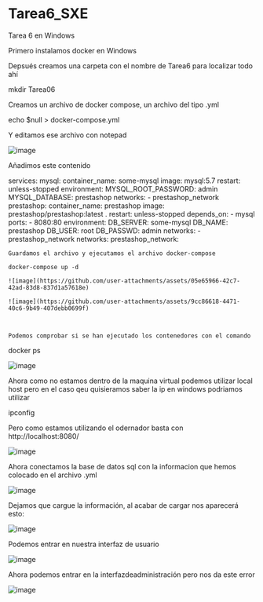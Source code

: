 # Tarea6_SXE
Tarea 6 en Windows

Primero instalamos docker en Windows

Depsués creamos una carpeta con el nombre de Tarea6 para localizar todo ahí

mkdir Tarea06

Creamos un archivo de docker compose, un archivo del tipo .yml 

 echo $null > docker-compose.yml

 Y editamos ese archivo con notepad

 ![image](https://github.com/user-attachments/assets/909e076a-5c1e-4478-9d19-7869a45743e5)

 Añadimos este contenido 

 services:
  mysql:
    container_name: some-mysql
    image: mysql:5.7
    restart: unless-stopped
    environment:
      MYSQL_ROOT_PASSWORD: admin
      MYSQL_DATABASE: prestashop
    networks:
      - prestashop_network
  prestashop:
    container_name: prestashop
    image: prestashop/prestashop:latest .
    restart: unless-stopped
    depends_on:
      - mysql
    ports:
      - 8080:80
    environment:
      DB_SERVER: some-mysql
      DB_NAME: prestashop
      DB_USER: root
      DB_PASSWD: admin
    networks:
      - prestashop_network
networks:
    prestashop_network:

    Guardamos el archivo y ejecutamos el archivo docker-compose

    docker-compose up -d

    ![image](https://github.com/user-attachments/assets/05e65966-42c7-42ad-83d8-837d1a57618e)

    ![image](https://github.com/user-attachments/assets/9cc86618-4471-40c6-9b49-407debb0699f)

  

    Podemos comprobar si se han ejecutado los contenedores con el comando 

docker ps

![image](https://github.com/user-attachments/assets/f05881e5-b958-48b7-8642-01b8a1181317)

Ahora como no estamos dentro de la maquina virtual podemos utilizar local host pero en el caso qeu quisieramos saber la ip en windows podriamos utilizar

ipconfig

Pero como estamos utilizando el odernador basta con http://localhost:8080/

![image](https://github.com/user-attachments/assets/d4e6c375-e346-4d27-ba8c-c0cb8cd0ab30)

Ahora conectamos la base de datos sql con la informacion que hemos colocado en el archivo .yml 

![image](https://github.com/user-attachments/assets/d01e9d2c-a583-4f97-a2ef-71fa9fe3d57f)

Dejamos que cargue la información, al acabar de cargar nos aparecerá esto: 

![image](https://github.com/user-attachments/assets/172fc0d1-043c-45fc-9d1c-72d38d5db39e)

Podemos entrar en nuestra interfaz de usuario

![image](https://github.com/user-attachments/assets/896c2685-11a3-4570-80e2-a9fe9e2c3ac5)


Ahora podemos entrar en la interfazdeadministración pero nos da este error

![image](https://github.com/user-attachments/assets/322f97b9-6c2c-4bef-b990-ed056a7d38ca)




    

